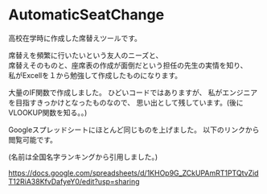 # AutomaticSeatChange

高校在学時に作成した席替えツールです。

席替えを頻繁に行いたいという友人のニーズと、<br>
席替えそのものと、座席表の作成が面倒だという担任の先生の実情を知り、<br>
私がExcellを１から勉強して作成したものになります。

大量のIF関数で作成しました。 
ひどいコードではありますが、
私がエンジニアを目指すきっかけとなったものなので、
思い出として残しています。(後にVLOOKUP関数を知る。。)

Googleスプレッドシートにほとんど同じものを上げました。
以下のリンクから閲覧可能です。

(名前は全国名字ランキングから引用しました。)

https://docs.google.com/spreadsheets/d/1KHOp9G_ZCkUPAmRT1PTQtvZidT12RiA38KfvDafyeY0/edit?usp=sharing
